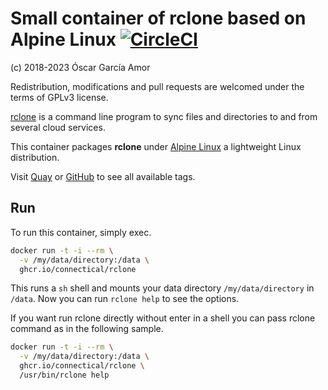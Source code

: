 # Small container of rclone based on Alpine Linux [![CircleCI](https://circleci.com/gh/ogarcia/docker-rclone.svg?style=svg)](https://circleci.com/gh/ogarcia/docker-rclone)

(c) 2018-2023 Óscar García Amor

Redistribution, modifications and pull requests are welcomed under the terms
of GPLv3 license.

[rclone][1] is a command line program to sync files and directories to and
from several cloud services.

This container packages **rclone** under [Alpine Linux][2] a lightweight
Linux distribution.

Visit [Quay][3] or [GitHub][4] to see all available tags.

[1]: https://rclone.org/
[2]: https://alpinelinux.org/
[3]: https://quay.io/repository/connectical/rclone/
[4]: https://github.com/orgs/connectical/packages/container/package/rclone

## Run

To run this container, simply exec.

```sh
docker run -t -i --rm \
  -v /my/data/directory:/data \
  ghcr.io/connectical/rclone
```

This runs a `sh` shell and mounts your data directory `/my/data/directory`
in `/data`. Now you can run `rclone help` to see the options.

If you want run rclone directly without enter in a shell you can pass rclone
command as in the following sample.

```sh
docker run -t -i --rm \
  -v /my/data/directory:/data \
  ghcr.io/connectical/rclone \
  /usr/bin/rclone help
```
